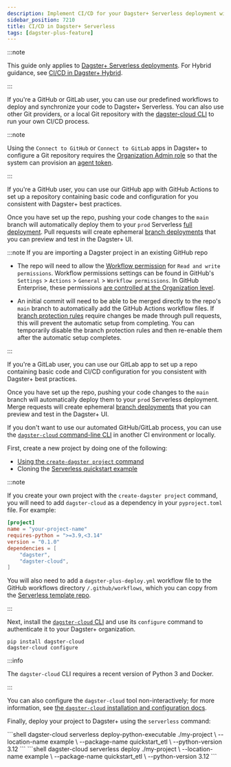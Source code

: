 ```yaml
---
description: Implement CI/CD for your Dagster+ Serverless deployment with GitHub, GitLab, or another Git provider.
sidebar_position: 7210
title: CI/CD in Dagster+ Serverless
tags: [dagster-plus-feature]
---
```


:::note

This guide only applies to [Dagster+ Serverless deployments](/deployment/dagster-plus/serverless). For Hybrid guidance, see [CI/CD in Dagster+ Hybrid](/deployment/dagster-plus/deploying-code/ci-cd/ci-cd-in-hybrid).

:::

If you're a GitHub or GitLab user, you can use our predefined workflows to deploy and synchronize your code to Dagster+ Serverless. You can also use other Git providers, or a local Git repository with the [dagster-cloud CLI](/api/clis/dagster-cloud-cli) to run your own CI/CD process.

:::note

Using the `Connect to GitHub` or `Connect to GitLab` apps in Dagster+ to configure a Git repository requires the [Organization Admin role](/deployment/dagster-plus/authentication-and-access-control/rbac/user-roles-permissions) so that the system can provision an [agent token](/deployment/dagster-plus/management/tokens/agent-tokens).

:::

<Tabs groupId="method">
<TabItem value="GitHub" label="GitHub">

If you're a GitHub user, you can use our GitHub app with GitHub Actions to set up a repository containing basic code and configuration for you consistent with Dagster+ best practices.

Once you have set up the repo, pushing your code changes to the `main` branch will automatically deploy them to your `prod` Serverless [full deployment](/deployment/dagster-plus/deploying-code/full-deployments). Pull requests will create ephemeral [branch deployments](/deployment/dagster-plus/deploying-code/branch-deployments) that you can preview and test in the Dagster+ UI.

:::note If you are importing a Dagster project in an existing GitHub repo

- The repo will need to allow the [Workflow permission](https://docs.github.com/en/repositories/managing-your-repositorys-settings-and-features/enabling-features-for-your-repository/managing-github-actions-settings-for-a-repository) for `Read and write permissions`. Workflow permissions settings can be found in GitHub's `Settings` > `Actions` > `General` > `Workflow permissions`. In GitHub Enterprise, these permissions [are controlled at the Organization level](https://github.com/orgs/community/discussions/57244).

- An initial commit will need to be able to be merged directly to the repo's `main` branch to automatically add the GitHub Actions workflow files. If [branch protection rules](https://docs.github.com/en/repositories/configuring-branches-and-merges-in-your-repository/managing-protected-branches/about-protected-branches#about-protected-branches) require changes be made through pull requests, this will prevent the automatic setup from completing. You can temporarily disable the branch protection rules and then re-enable them after the automatic setup completes.

:::

</TabItem>

<TabItem value="GitLab" label="GitLab">

If you're a GitLab user, you can use our GitLab app to set up a repo containing basic code and CI/CD configuration for you consistent with Dagster+ best practices.

Once you have set up the repo, pushing your code changes to the `main` branch will automatically deploy them to your `prod` Serverless deployment. Merge requests will create ephemeral [branch deployments](/deployment/dagster-plus/deploying-code/branch-deployments) that you can preview and test in the Dagster+ UI.
</TabItem>

<TabItem value="Other" label="Other Git providers or local development">

If you don't want to use our automated GitHub/GitLab process, you can use the [`dagster-cloud` command-line CLI](/api/clis/dagster-cloud-cli) in another CI environment or locally.

First, create a new project by doing one of the following:
- [Using the `create-dagster project` command](/guides/build/projects/creating-a-new-project)
- Cloning the [Serverless quickstart example](https://github.com/dagster-io/dagster/tree/master/examples/quickstart_etl)

:::note

If you create your own project with the `create-dagster project` command, you will need to add `dagster-cloud` as a dependency in your `pyproject.toml` file. For example:

```toml
[project]
name = "your-project-name"
requires-python = ">=3.9,<3.14"
version = "0.1.0"
dependencies = [
    "dagster",
    "dagster-cloud",
]
```

You will also need to add a `dagster-plus-deploy.yml` workflow file to the GitHub workflows directory `/.github/workflows`, which you can copy from the [Serverless template repo](https://github.com/dagster-io/dagster-cloud-serverless-quickstart/blob/main/.github/workflows/dagster-plus-deploy.yml).

:::

Next, install the [`dagster-cloud` CLI](/api/clis/dagster-cloud-cli/installing-and-configuring) and use its `configure` command to authenticate it to your Dagster+ organization.

```shell
pip install dagster-cloud
dagster-cloud configure
```

:::info

The `dagster-cloud` CLI requires a recent version of Python 3 and Docker.

:::

You can also configure the `dagster-cloud` tool non-interactively; for more information, see [the `dagster-cloud` installation and configuration docs](/api/clis/dagster-cloud-cli/installing-and-configuring).

Finally, deploy your project to Dagster+ using the `serverless` command:

<Tabs>
  <TabItem value="macos" label="MacOS/Unix">
    ```shell
    dagster-cloud serverless deploy-python-executable ./my-project \
      --location-name example \
      --package-name quickstart_etl \
      --python-version 3.12
    ```
  </TabItem>
  <TabItem value="windows" label="Windows">
    ```shell
    dagster-cloud serverless deploy ./my-project \
      --location-name example \
      --package-name quickstart_etl \
      --python-version 3.12
    ```
  </TabItem>
</Tabs>

</TabItem>
</Tabs>
